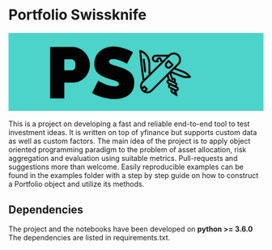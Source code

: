 # Portfolio Swissknife

![ps_logo](logo.png)

This is a project on developing a fast and reliable end-to-end tool to test investment ideas. It is written on top of yfinance but supports custom data as well as custom factors. The main idea of the project is to apply object oriented programming paradigm to the problem of asset allocation, risk aggregation and evaluation using suitable metrics. Pull-requests and suggestions more than welcome. Easily reproducible examples can be found in the examples folder with a step by step guide on how to construct a Portfolio object and utilize its methods.

## Dependencies

The project and the notebooks have been developed on **python >= 3.6.0** The dependencies are listed in requirements.txt.


